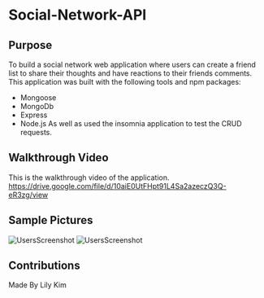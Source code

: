 # Social-Network-API

## Purpose 
To build a social network web application where users can create a friend list to share their thoughts and have reactions to their friends comments. 
This application was built with the following tools and npm packages: 
- Mongoose
- MongoDb
- Express
- Node.js
As well as used the insomnia application to test the CRUD requests. 
## Walkthrough Video 
This is the walkthrough video of the application. 
https://drive.google.com/file/d/10aiE0UtFHpt91L4Sa2azeczQ3Q-eR3zg/view 
## Sample Pictures 
![UsersScreenshot](https://user-images.githubusercontent.com/78708872/126082632-9aeb58ec-3af2-4f97-8dba-800d1ac0ea24.PNG)
![UsersScreenshot](https://user-images.githubusercontent.com/78708872/126082634-c2354fab-ac5c-4f40-b798-2c86ed98231f.PNG)

## Contributions 
Made By Lily Kim 

